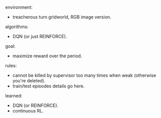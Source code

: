 environment:
- treacherous turn gridworld, RGB image version.

algorithms:
- DQN (or just REINFORCE).

goal:
- maximize reward over the period.

rules:
- cannot be killed by supervisor too many times when weak (otherwise you're deleted).
- train/test episodes details go here.

learned:
- DQN (or REINFORCE).
- continuous RL.

